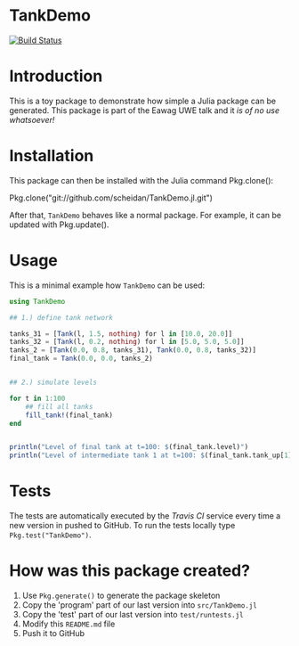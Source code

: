 # TankDemo

[![Build Status](https://travis-ci.org/scheidan/TankDemo.jl.svg?branch=master)](https://travis-ci.org/scheidan/TankDemo.jl)


# Introduction

This is a toy package to demonstrate how simple a Julia package can be
generated. This package is part of the Eawag UWE talk and it *is of no
use whatsoever!*


# Installation

This package can then be installed with the Julia command Pkg.clone():

Pkg.clone("git://github.com/scheidan/TankDemo.jl.git")

After that, `TankDemo` behaves like a normal package. For example, it
can be updated with Pkg.update().

# Usage

This is a minimal example how `TankDemo` can be used:

```Julia
using TankDemo

## 1.) define tank network

tanks_31 = [Tank(l, 1.5, nothing) for l in [10.0, 20.0]]
tanks_32 = [Tank(l, 0.2, nothing) for l in [5.0, 5.0, 5.0]]
tanks_2 = [Tank(0.0, 0.8, tanks_31), Tank(0.0, 0.8, tanks_32)]
final_tank = Tank(0.0, 0.0, tanks_2)


## 2.) simulate levels

for t in 1:100
    ## fill all tanks
    fill_tank!(final_tank)
end


println("Level of final tank at t=100: $(final_tank.level)")
println("Level of intermediate tank 1 at t=100: $(final_tank.tank_up[1].level)")
```

# Tests

The tests are automatically executed by the _Travis CI_ service every
time a new version in pushed to GitHub. To run the tests locally type
`Pkg.test("TankDemo")`.

# How was this package created?

1. Use `Pkg.generate()` to generate the package skeleton
2. Copy the 'program' part of our last version into `src/TankDemo.jl`
3. Copy the 'test' part of our last version into `test/runtests.jl`
4. Modify this `README.md` file
5. Push it to GitHub
